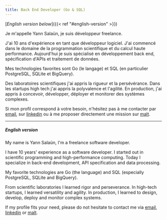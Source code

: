 ```yaml
---
title: Back End Developer (Go & SQL)
---
```


[_English version below_]({{< ref "#english-version" >}})

Je m'appelle Yann Salaün, je suis développeur freelance.

J'ai 10 ans d'expérience en tant que développeur logiciel. J'ai commencé dans le domaine de la programmation scientifique et du calcul haute performance. Aujourd'hui je suis spécialisé en développement back end, spécification d'APIs et traitement de données.

Mes technologies favorites sont Go (le langage) et SQL (en particulier PostgreSQL, SQLite et BigQuery).

Des laboratoires scientifiques j'ai appris la rigueur et la persévérance. Dans les startups high tech j'ai appris la polyvalence et l'agilité. En production, j'ai appris à concevoir, développer, déployer et monitorer des systèmes complexes.

Si mon profil correspond à votre besoin, n'hésitez pas à me contacter par [email](mailto:yannsalaun1@gmail.com), sur [linkedin](https://www.linkedin.com/in/yann-sala%C3%BCn-18638b58/) ou à me proposer directement une mission sur [malt](https://www.malt.fr/profile/yannsalaun1).

---
##### English version
My name is Yann Salaün, I'm a freelance software developer.

I have 10 years' experience as a software developer. I started out in scientific programming and high-performance computing. Today I specialize in back-end development, API specification and data processing.

My favorite technologies are Go (the language) and SQL (especially PostgreSQL, SQLite and BigQuery).

From scientific laboratories I learned rigor and perseverance. In high-tech startups, I learned versatility and agility. In production, I learned to design, develop, deploy and monitor complex systems.

If my profile fits your need, please do not hesitate to contact me via [email](mailto:yannsalaun1@gmail.com), [linkedin](https://www.linkedin.com/in/yann-sala%C3%BCn-18638b58/) or [malt](https://www.malt.fr/profile/yannsalaun1).